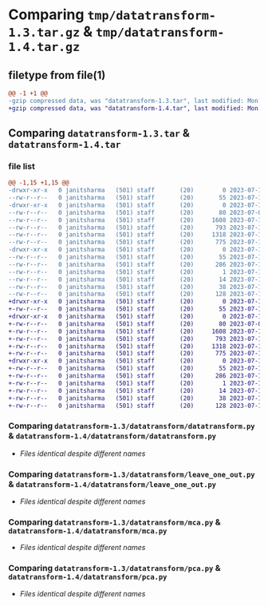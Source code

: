 # Comparing `tmp/datatransform-1.3.tar.gz` & `tmp/datatransform-1.4.tar.gz`

## filetype from file(1)

```diff
@@ -1 +1 @@
-gzip compressed data, was "datatransform-1.3.tar", last modified: Mon Jul 10 17:46:06 2023, max compression
+gzip compressed data, was "datatransform-1.4.tar", last modified: Mon Jul 10 20:29:34 2023, max compression
```

## Comparing `datatransform-1.3.tar` & `datatransform-1.4.tar`

### file list

```diff
@@ -1,15 +1,15 @@
-drwxr-xr-x   0 janitsharma   (501) staff       (20)        0 2023-07-10 17:46:06.375855 datatransform-1.3/
--rw-r--r--   0 janitsharma   (501) staff       (20)       55 2023-07-10 17:46:06.375713 datatransform-1.3/PKG-INFO
-drwxr-xr-x   0 janitsharma   (501) staff       (20)        0 2023-07-10 17:46:06.374908 datatransform-1.3/datatransform/
--rw-r--r--   0 janitsharma   (501) staff       (20)       80 2023-07-05 21:01:31.000000 datatransform-1.3/datatransform/__init__.py
--rw-r--r--   0 janitsharma   (501) staff       (20)     1608 2023-07-10 17:17:05.000000 datatransform-1.3/datatransform/datatransform.py
--rw-r--r--   0 janitsharma   (501) staff       (20)      793 2023-07-10 17:38:12.000000 datatransform-1.3/datatransform/leave_one_out.py
--rw-r--r--   0 janitsharma   (501) staff       (20)     1318 2023-07-10 17:38:07.000000 datatransform-1.3/datatransform/mca.py
--rw-r--r--   0 janitsharma   (501) staff       (20)      775 2023-07-10 17:38:01.000000 datatransform-1.3/datatransform/pca.py
-drwxr-xr-x   0 janitsharma   (501) staff       (20)        0 2023-07-10 17:46:06.375506 datatransform-1.3/datatransform.egg-info/
--rw-r--r--   0 janitsharma   (501) staff       (20)       55 2023-07-10 17:46:06.000000 datatransform-1.3/datatransform.egg-info/PKG-INFO
--rw-r--r--   0 janitsharma   (501) staff       (20)      286 2023-07-10 17:46:06.000000 datatransform-1.3/datatransform.egg-info/SOURCES.txt
--rw-r--r--   0 janitsharma   (501) staff       (20)        1 2023-07-10 17:46:06.000000 datatransform-1.3/datatransform.egg-info/dependency_links.txt
--rw-r--r--   0 janitsharma   (501) staff       (20)       14 2023-07-10 17:46:06.000000 datatransform-1.3/datatransform.egg-info/top_level.txt
--rw-r--r--   0 janitsharma   (501) staff       (20)       38 2023-07-10 17:46:06.375894 datatransform-1.3/setup.cfg
--rw-r--r--   0 janitsharma   (501) staff       (20)      128 2023-07-10 17:45:23.000000 datatransform-1.3/setup.py
+drwxr-xr-x   0 janitsharma   (501) staff       (20)        0 2023-07-10 20:29:34.540568 datatransform-1.4/
+-rw-r--r--   0 janitsharma   (501) staff       (20)       55 2023-07-10 20:29:34.540440 datatransform-1.4/PKG-INFO
+drwxr-xr-x   0 janitsharma   (501) staff       (20)        0 2023-07-10 20:29:34.539514 datatransform-1.4/datatransform/
+-rw-r--r--   0 janitsharma   (501) staff       (20)       80 2023-07-05 21:01:31.000000 datatransform-1.4/datatransform/__init__.py
+-rw-r--r--   0 janitsharma   (501) staff       (20)     1608 2023-07-10 17:17:05.000000 datatransform-1.4/datatransform/datatransform.py
+-rw-r--r--   0 janitsharma   (501) staff       (20)      793 2023-07-10 17:38:12.000000 datatransform-1.4/datatransform/leave_one_out.py
+-rw-r--r--   0 janitsharma   (501) staff       (20)     1318 2023-07-10 17:38:07.000000 datatransform-1.4/datatransform/mca.py
+-rw-r--r--   0 janitsharma   (501) staff       (20)      775 2023-07-10 18:16:49.000000 datatransform-1.4/datatransform/pca.py
+drwxr-xr-x   0 janitsharma   (501) staff       (20)        0 2023-07-10 20:29:34.540257 datatransform-1.4/datatransform.egg-info/
+-rw-r--r--   0 janitsharma   (501) staff       (20)       55 2023-07-10 20:29:34.000000 datatransform-1.4/datatransform.egg-info/PKG-INFO
+-rw-r--r--   0 janitsharma   (501) staff       (20)      286 2023-07-10 20:29:34.000000 datatransform-1.4/datatransform.egg-info/SOURCES.txt
+-rw-r--r--   0 janitsharma   (501) staff       (20)        1 2023-07-10 20:29:34.000000 datatransform-1.4/datatransform.egg-info/dependency_links.txt
+-rw-r--r--   0 janitsharma   (501) staff       (20)       14 2023-07-10 20:29:34.000000 datatransform-1.4/datatransform.egg-info/top_level.txt
+-rw-r--r--   0 janitsharma   (501) staff       (20)       38 2023-07-10 20:29:34.540603 datatransform-1.4/setup.cfg
+-rw-r--r--   0 janitsharma   (501) staff       (20)      128 2023-07-10 20:23:26.000000 datatransform-1.4/setup.py
```

### Comparing `datatransform-1.3/datatransform/datatransform.py` & `datatransform-1.4/datatransform/datatransform.py`

 * *Files identical despite different names*

### Comparing `datatransform-1.3/datatransform/leave_one_out.py` & `datatransform-1.4/datatransform/leave_one_out.py`

 * *Files identical despite different names*

### Comparing `datatransform-1.3/datatransform/mca.py` & `datatransform-1.4/datatransform/mca.py`

 * *Files identical despite different names*

### Comparing `datatransform-1.3/datatransform/pca.py` & `datatransform-1.4/datatransform/pca.py`

 * *Files identical despite different names*


